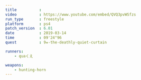 ```yaml
---
title          :
video          : https://www.youtube.com/embed/QVQ3pvWSfzs
run_type       : freestyle
platform       : ps4
patch_version  : 6.01
date           : 2019-03-14
time           : 09'24"96
quest          : 9★-the-deathly-quiet-curtain

runners:
    - quaくえ

weapons:
    - hunting-horn
---
```


